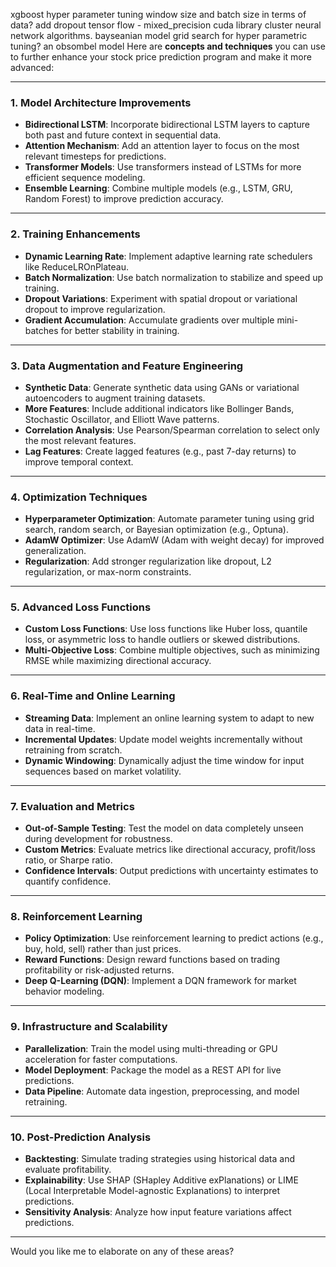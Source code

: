 xgboost
hyper parameter tuning
window size and batch size in terms of data? 
add dropout
tensor flow 
	- mixed_precision
cuda library 
cluster neural network algorithms. 
bayseanian model 
grid search for hyper parametric tuning? 
an obsombel model 
Here are **concepts and techniques** you can use to further enhance your stock price prediction program and make it more advanced:

---

### **1. Model Architecture Improvements**
- **Bidirectional LSTM**: Incorporate bidirectional LSTM layers to capture both past and future context in sequential data.
- **Attention Mechanism**: Add an attention layer to focus on the most relevant timesteps for predictions.
- **Transformer Models**: Use transformers instead of LSTMs for more efficient sequence modeling.
- **Ensemble Learning**: Combine multiple models (e.g., LSTM, GRU, Random Forest) to improve prediction accuracy.

---

### **2. Training Enhancements**
- **Dynamic Learning Rate**: Implement adaptive learning rate schedulers like ReduceLROnPlateau.
- **Batch Normalization**: Use batch normalization to stabilize and speed up training.
- **Dropout Variations**: Experiment with spatial dropout or variational dropout to improve regularization.
- **Gradient Accumulation**: Accumulate gradients over multiple mini-batches for better stability in training.

---

### **3. Data Augmentation and Feature Engineering**
- **Synthetic Data**: Generate synthetic data using GANs or variational autoencoders to augment training datasets.
- **More Features**: Include additional indicators like Bollinger Bands, Stochastic Oscillator, and Elliott Wave patterns.
- **Correlation Analysis**: Use Pearson/Spearman correlation to select only the most relevant features.
- **Lag Features**: Create lagged features (e.g., past 7-day returns) to improve temporal context.

---

### **4. Optimization Techniques**
- **Hyperparameter Optimization**: Automate parameter tuning using grid search, random search, or Bayesian optimization (e.g., Optuna).
- **AdamW Optimizer**: Use AdamW (Adam with weight decay) for improved generalization.
- **Regularization**: Add stronger regularization like dropout, L2 regularization, or max-norm constraints.

---

### **5. Advanced Loss Functions**
- **Custom Loss Functions**: Use loss functions like Huber loss, quantile loss, or asymmetric loss to handle outliers or skewed distributions.
- **Multi-Objective Loss**: Combine multiple objectives, such as minimizing RMSE while maximizing directional accuracy.

---

### **6. Real-Time and Online Learning**
- **Streaming Data**: Implement an online learning system to adapt to new data in real-time.
- **Incremental Updates**: Update model weights incrementally without retraining from scratch.
- **Dynamic Windowing**: Dynamically adjust the time window for input sequences based on market volatility.

---

### **7. Evaluation and Metrics**
- **Out-of-Sample Testing**: Test the model on data completely unseen during development for robustness.
- **Custom Metrics**: Evaluate metrics like directional accuracy, profit/loss ratio, or Sharpe ratio.
- **Confidence Intervals**: Output predictions with uncertainty estimates to quantify confidence.

---

### **8. Reinforcement Learning**
- **Policy Optimization**: Use reinforcement learning to predict actions (e.g., buy, hold, sell) rather than just prices.
- **Reward Functions**: Design reward functions based on trading profitability or risk-adjusted returns.
- **Deep Q-Learning (DQN)**: Implement a DQN framework for market behavior modeling.

---

### **9. Infrastructure and Scalability**
- **Parallelization**: Train the model using multi-threading or GPU acceleration for faster computations.
- **Model Deployment**: Package the model as a REST API for live predictions.
- **Data Pipeline**: Automate data ingestion, preprocessing, and model retraining.

---

### **10. Post-Prediction Analysis**
- **Backtesting**: Simulate trading strategies using historical data and evaluate profitability.
- **Explainability**: Use SHAP (SHapley Additive exPlanations) or LIME (Local Interpretable Model-agnostic Explanations) to interpret predictions.
- **Sensitivity Analysis**: Analyze how input feature variations affect predictions.

---

Would you like me to elaborate on any of these areas?
